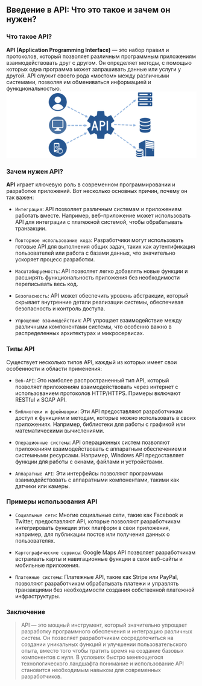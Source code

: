 ## Введение в API: Что это такое и зачем он нужен?

### Что такое API?


**API (Application Programming Interface)** — это набор правил и протоколов, который позволяет различным программным приложениям взаимодействовать друг с другом. Он определяет методы, с помощью которых одна программа может запрашивать данные или услуги у другой. API служит своего рода «мостом» между различными системами, позволяя им обмениваться информацией и функциональностью.
![alt text](apiintegration.png)


### Зачем нужен API?

**API** играет ключевую роль в современном программировании и разработке приложений. Вот несколько основных причин, почему он так важен:

- `Интеграция`: API позволяет различным системам и приложениям работать вместе. Например, веб-приложение может использовать API для интеграции с платежной системой, чтобы обрабатывать транзакции.

- `Повторное использование кода`: Разработчики могут использовать готовые API для выполнения общих задач, таких как аутентификация пользователей или работа с базами данных, что значительно ускоряет процесс разработки.

- `Масштабируемость`: API позволяет легко добавлять новые функции и расширять функциональность приложения без необходимости переписывать весь код.

- `Безопасность`: API может обеспечить уровень абстракции, который скрывает внутренние детали реализации системы, обеспечивая безопасность и контроль доступа.

- `Упрощение взаимодействия`: API упрощает взаимодействие между различными компонентами системы, что особенно важно в распределенных архитектурах и микросервисах.

### Типы API

Существует несколько типов API, каждый из которых имеет свои особенности и области применения:

- `Веб-API`: Это наиболее распространенный тип API, который позволяет приложениям взаимодействовать через интернет с использованием протоколов HTTP/HTTPS. Примеры включают RESTful и SOAP API.

- `Библиотеки и фреймворки`: Эти API предоставляют разработчикам доступ к функциям и методам, которые можно использовать в своих приложениях. Например, библиотеки для работы с графикой или математическими вычислениями.

- `Операционные системы`: API операционных систем позволяют приложениям взаимодействовать с аппаратным обеспечением и системными ресурсами. Например, Windows API предоставляет функции для работы с окнами, файлами и устройствами.

- `Аппаратные API`: Эти интерфейсы позволяют программам взаимодействовать с аппаратными компонентами, такими как датчики или камеры.

### Примеры использования API 



- `Социальные сети`: Многие социальные сети, такие как Facebook и Twitter, предоставляют API, которые позволяют разработчикам интегрировать функции этих платформ в свои приложения, например, для публикации постов или получения данных о пользователях.

- `Картографические сервисы`: Google Maps API позволяет разработчикам встраивать карты и навигационные функции в свои веб-сайты и мобильные приложения.

- `Платежные системы`: Платежные API, такие как Stripe или PayPal, позволяют разработчикам обрабатывать платежи и управлять транзакциями без необходимости создания собственной платежной инфраструктуры.

### Заключение

>API — это мощный инструмент, который значительно упрощает разработку программного обеспечения и интеграцию различных систем. Он позволяет разработчикам сосредоточиться на создании уникальных функций и улучшении пользовательского опыта, вместо того чтобы тратить время на создание базовых компонентов с нуля. В условиях быстро меняющегося технологического ландшафта понимание и использование API становится необходимым навыком для современных разработчиков.
